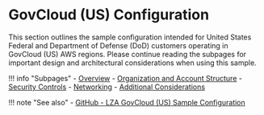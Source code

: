 # GovCloud (US) Configuration

This section outlines the sample configuration intended for United States Federal and Department of Defense (DoD) customers operating in GovCloud (US) AWS regions. Please continue reading the subpages for important design and architectural considerations when using this sample.

!!! info "Subpages"
    - [Overview](./overview.md)
    - [Organization and Account Structure](./org-structure.md)
    - [Security Controls](./security-controls.md)
    - [Networking](./networking.md)
    - [Additional Considerations](./considerations.md)

!!! note "See also"
    - [GitHub - LZA GovCloud (US) Sample Configuration](https://github.com/awslabs/landing-zone-accelerator-on-aws/tree/main/reference/sample-configurations/lza-sample-config-govcloud-us)